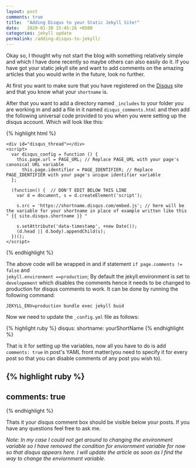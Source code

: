 ```yaml
---
layout: post
comments: true
title:  "Adding Disqus to your Static Jekyll Site!"
date:   2020-01-30 15:45:26 +0500
categories: jekyll update
permalink: /adding-disqus-to-jekyll/
---
```


Okay so, I thought why not start the blog with something relatively simple and which I have done recently so maybe others can also easily do it.
If you have got your static jekyll site and want to add comments on the amazing articles that you would write in the future, look no further.


At first you want to make sure that you have registered on the [Disqus][disqus-signUp] site and that you know what your `shortname` is.

After that you want to add a directory named `_includes` to your folder you are working in and add a file in it named `disqus_comments.html` and then add the following universal code provided to you when you were setting up the disqus account. Which will look like this:


{% highlight html %}
 

    <div id="disqus_thread"></div>
    <script>
      var disqus_config = function () {
        this.page.url = PAGE_URL; // Replace PAGE_URL with your page's canonical URL variable
          this.page.identifier = PAGE_IDENTIFIER; // Replace PAGE_IDENTIFIER with your page's unique identifier variable
      };

      (function() {  // DON'T EDIT BELOW THIS LINE
        var d = document, s = d.createElement('script');

        s.src = 'https://shortname.disqus.com/embed.js'; // here will be the variable for your shortname in place of example written like this " {{ site.disqus.shortname }} " 

        s.setAttribute('data-timestamp', +new Date());
        (d.head || d.body).appendChild(s);
      })();
    </script>
{% endhighlight %}

The above code will be wrapped in and if statement `if page.comments != false` and  
`jekyll.environment ==production`; By default the jekyll.environment is set to `developement` which disables the comments hence it needs to be changed to production for disqus comments to work. It can be done by running the following command:

`JEKYLL_ENV=production bundle exec jekyll buid`

Now we need to update the `_config.yml` file as follows:

{% highlight ruby %}
  disqus:
    shortname: yourShortName
{% endhighlight %}

That is it for setting up the variables, now all you have to do is add
`comments: true` in post's YAML front matter(you need to specify it for every post so that you can disable comments of any post you wish to).

 
{% highlight ruby %}
  ---
  comments: true
  ---
{% endhighlight %}

Thats it your disqus comment box should be visible below your posts.
If you have any questions feel free to ask me.

_Note:
  In my case I could not get around to changing the environment variable so I have removed the condition for enviornment variable for now so that disqus appears here. I will update the article as soon as I find the way to change the enviornment variable._
  

[disqus-signUp]: https://disqus.com/profile/login/
